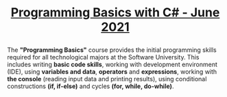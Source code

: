# <p align="center"><a href="https://softuni.bg/trainings/3438/programming-basics-with-csharp-june-2021"> Programming Basics with C# - June 2021 <a/><p>

The **"Programming Basics"** course provides the initial programming skills required for all technological majors at the Software University. This includes writing **basic code skills**, working with development environment (IDE), using **variables and data**, **operators** and **expressions**, working with **the console** (reading input data and printing results), using conditional constructions **(if, if-else)** and cycles **(for, while, do-while)**.
